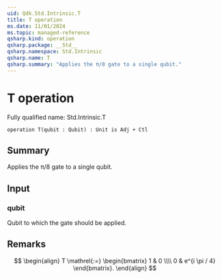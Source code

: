 ```yaml
---
uid: Qdk.Std.Intrinsic.T
title: T operation
ms.date: 11/01/2024
ms.topic: managed-reference
qsharp.kind: operation
qsharp.package: __Std__
qsharp.namespace: Std.Intrinsic
qsharp.name: T
qsharp.summary: "Applies the π/8 gate to a single qubit."
---
```


# T operation

Fully qualified name: Std.Intrinsic.T

```qsharp
operation T(qubit : Qubit) : Unit is Adj + Ctl
```

## Summary
Applies the π/8 gate to a single qubit.

## Input
### qubit
Qubit to which the gate should be applied.

## Remarks
$$
\begin{align}
    T \mathrel{:=}
    \begin{bmatrix}
        1 & 0 \\\\
        0 & e^{i \pi / 4}
    \end{bmatrix}.
\end{align}
$$
